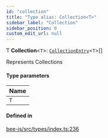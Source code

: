 ```yaml
---
id: "collection"
title: "Type alias: Collection<T>"
sidebar_label: "Collection"
sidebar_position: 0
custom_edit_url: null
---
```


Ƭ **Collection**<`T`\>: [`CollectionEntry`](../interfaces/collectionentry.md)<`T`\>[]

Represents Collections

#### Type parameters

| Name |
| :------ |
| `T` |

#### Defined in

[bee-js/src/types/index.ts:236](https://github.com/ethersphere/bee-js/blob/6f227e1/src/types/index.ts#L236)
